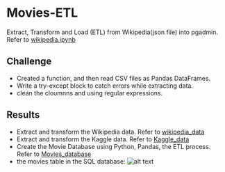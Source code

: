 # Movies-ETL
Extract, Transform and Load (ETL) from Wikipedia(json file) into pgadmin. Refer to [wikipedia.ipynb](../main/wikipedia.ipynb) 

## Challenge
- Created a function, and then read CSV files as Pandas DataFrames.
- Write a try-except block to catch errors while extracting data.
- clean the cloumnns and using regular expressions.

## Results
- Extract and transform the Wikipedia data. Refer to [wikipedia_data](../main/ETL_Deliverable2_WikipediaData.ipynb) 
- Extract and transform the Kaggle data. Refer to [Kaggle_data](../main/ETL_Deliverable3_KaggleData.ipynb) 
- Create the Movie Database using Python, Pandas, the ETL process. Refer to [Movies_database](../main/ETL_Deliverable4_MoviesDatabase.ipynb) 
- the movies table in the SQL database:
![alt text](../main/movies_query.png "movies_query")
